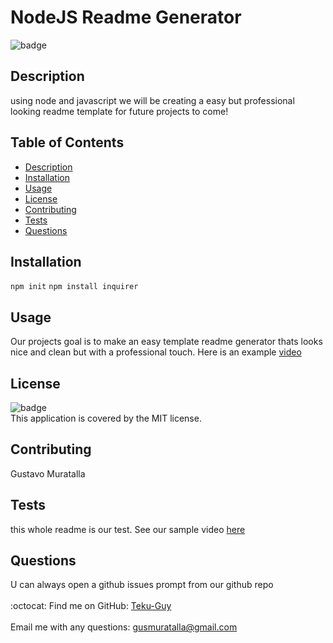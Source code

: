
  # NodeJS Readme Generator

  ![badge](https://img.shields.io/badge/license-MIT-brightgreen)<br />

  ## Description
  using node and javascript we will be creating a easy but professional looking readme template for future projects to come!

  ## Table of Contents
  - [Description](#description)
  - [Installation](#installation)
  - [Usage](#usage)
  - [License](#license)
  - [Contributing](#contributing)
  - [Tests](#tests)
  - [Questions](#questions)

  ## Installation
  `npm init` 	`npm install inquirer`

  ## Usage
  Our projects goal is to make an easy template readme generator thats looks nice and clean but with a professional touch.
  Here is an example [video](https://drive.google.com/file/d/1cPfF1twJzQQSYSBk7iKVTTSuXzVLOVEF/view)

  ## License
  ![badge](https://img.shields.io/badge/license-MIT-brightgreen)
    <br />
    This application is covered by the MIT license. 
    

  ## Contributing
  Gustavo Muratalla

  ## Tests
  this whole readme is our test. See our sample video [here](https://drive.google.com/file/d/1cPfF1twJzQQSYSBk7iKVTTSuXzVLOVEF/view)

  ## Questions
  U can always open a github issues prompt from our github repo<br />
  <br />
  :octocat: Find me on GitHub: [Teku-Guy](https://github.com/Teku-Guy)<br />
  <br />
  Email me with any questions: gusmuratalla@gmail.com<br /><br />

  
